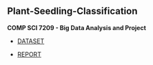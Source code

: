 ## Plant-Seedling-Classification

**COMP SCI 7209 - Big Data Analysis and Project**

- [DATASET](https://www.kaggle.com/c/plant-seedlings-classification/data)

- [REPORT](https://github.com/AbhishekD15/Plant-Seedling-Classification/blob/master/ReportA1772359.pdf)

